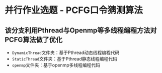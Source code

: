 # 并行作业选题 - PCFG口令猜测算法  
## 该分支利用Pthread与Openmp等多线程编程方法对PCFG算法做了优化
- `DynamicThread`文件夹：基于Pthread动态线程编程代码
- `StaticThread`文件夹：基于Pthread静态线程编程代码
- `openmp`文件夹：基于openmp多线程编程代码
